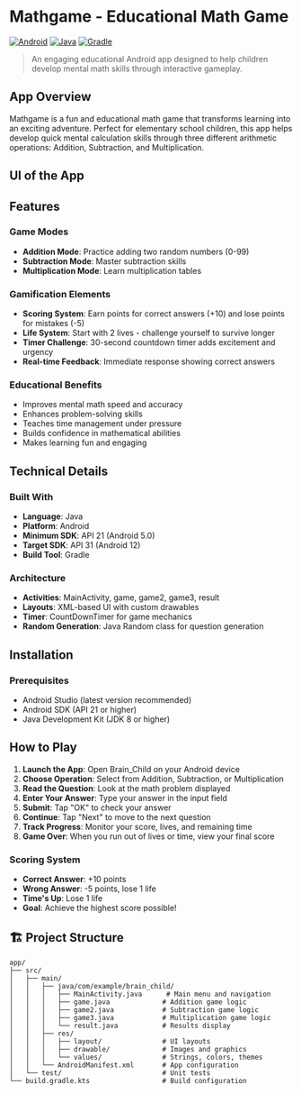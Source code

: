 # Mathgame - Educational Math Game

[![Android](https://img.shields.io/badge/Android-3DDC84?style=for-the-badge&logo=android&logoColor=white)](https://developer.android.com/)
[![Java](https://img.shields.io/badge/Java-ED8B00?style=for-the-badge&logo=openjdk&logoColor=white)](https://www.java.com/)
[![Gradle](https://img.shields.io/badge/Gradle-02303A?style=for-the-badge&logo=gradle&logoColor=white)](https://gradle.org/)

> An engaging educational Android app designed to help children develop mental math skills through interactive gameplay.

##  App Overview

Mathgame is a fun and educational math game that transforms learning into an exciting adventure. Perfect for elementary school children, this app helps develop quick mental calculation skills through three different arithmetic operations: Addition, Subtraction, and Multiplication.

## UI of the App


##  Features

###  Game Modes
- **Addition Mode**: Practice adding two random numbers (0-99)
- **Subtraction Mode**: Master subtraction skills
- **Multiplication Mode**: Learn multiplication tables

###  Gamification Elements
- **Scoring System**: Earn points for correct answers (+10) and lose points for mistakes (-5)
- **Life System**: Start with 2 lives - challenge yourself to survive longer
- **Timer Challenge**: 30-second countdown timer adds excitement and urgency
- **Real-time Feedback**: Immediate response showing correct answers

###  Educational Benefits
- Improves mental math speed and accuracy
- Enhances problem-solving skills
- Teaches time management under pressure
- Builds confidence in mathematical abilities
- Makes learning fun and engaging

##  Technical Details

### Built With
- **Language**: Java
- **Platform**: Android
- **Minimum SDK**: API 21 (Android 5.0)
- **Target SDK**: API 31 (Android 12)
- **Build Tool**: Gradle

### Architecture
- **Activities**: MainActivity, game, game2, game3, result
- **Layouts**: XML-based UI with custom drawables
- **Timer**: CountDownTimer for game mechanics
- **Random Generation**: Java Random class for question generation


##  Installation

### Prerequisites
- Android Studio (latest version recommended)
- Android SDK (API 21 or higher)
- Java Development Kit (JDK 8 or higher)


##  How to Play

1. **Launch the App**: Open Brain_Child on your Android device
2. **Choose Operation**: Select from Addition, Subtraction, or Multiplication
3. **Read the Question**: Look at the math problem displayed
4. **Enter Your Answer**: Type your answer in the input field
5. **Submit**: Tap "OK" to check your answer
6. **Continue**: Tap "Next" to move to the next question
7. **Track Progress**: Monitor your score, lives, and remaining time
8. **Game Over**: When you run out of lives or time, view your final score

### Scoring System
-  **Correct Answer**: +10 points
-  **Wrong Answer**: -5 points, lose 1 life
-  **Time's Up**: Lose 1 life
-  **Goal**: Achieve the highest score possible!

## 🏗 Project Structure

```
app/
├── src/
│   ├── main/
│   │   ├── java/com/example/brain_child/
│   │   │   ├── MainActivity.java      # Main menu and navigation
│   │   │   ├── game.java             # Addition game logic
│   │   │   ├── game2.java            # Subtraction game logic
│   │   │   ├── game3.java            # Multiplication game logic
│   │   │   └── result.java           # Results display
│   │   ├── res/
│   │   │   ├── layout/               # UI layouts
│   │   │   ├── drawable/             # Images and graphics
│   │   │   └── values/               # Strings, colors, themes
│   │   └── AndroidManifest.xml       # App configuration
│   └── test/                         # Unit tests
└── build.gradle.kts                  # Build configuration
```

